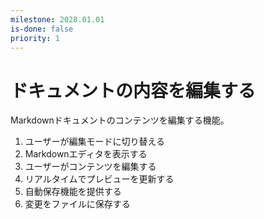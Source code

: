 ```yaml
---
milestone: 2028.01.01
is-done: false
priority: 1
---
```


# ドキュメントの内容を編集する

Markdownドキュメントのコンテンツを編集する機能。

1. ユーザーが編集モードに切り替える
2. Markdownエディタを表示する
3. ユーザーがコンテンツを編集する
4. リアルタイムでプレビューを更新する
5. 自動保存機能を提供する
6. 変更をファイルに保存する